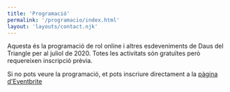 ```yaml
---
title: 'Programació'
permalink: '/programacio/index.html'
layout: 'layouts/contact.njk'
---
```


Aquesta és la programació de rol online i altres esdeveniments de Daus del Triangle per al juliol de 2020. Totes les activitats són gratuïtes però requereixen inscripció prèvia.

<div id="eventbrite-widget-container-111710653572">
</div>

<script src="https://www.eventbrite.es/static/widgets/eb_widgets.js"></script>

<script type="text/javascript">
    var exampleCallback = function() {
        //console.log('Order complete!');
    };

    window.EBWidgets.createWidget({
        // Required
        widgetType: 'checkout',
        eventId: '111710653572',
        iframeContainerId: 'eventbrite-widget-container-111710653572',

        // Optional
        iframeContainerHeight: 650,  // Widget height in pixels. Defaults to a minimum of 425px if not provided
        onOrderComplete: exampleCallback  // Method called when an order has successfully completed
    });
</script>

Si no pots veure la programació, et pots inscriure directament a la <a href="https://www.eventbrite.es/e/entradas-daus-del-triangle-juliol-111710653572" target="_blank">pàgina d'Eventbrite</a>
